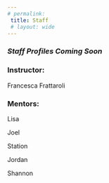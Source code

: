 ```yaml
---
# permalink: 
 title: Staff
 # layout: wide
---
```


### _Staff Profiles Coming Soon_

### Instructor: 
Francesca Frattaroli

### Mentors:

Lisa

Joel

Station

Jordan

Shannon
